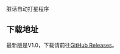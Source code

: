 脏话自动打星程序
## 下载地址
最新版是V1.0，下载请前往[GitHub Releases](https://github.com/yangshunhuai/Asterisker/releases/tag/1.0)。
